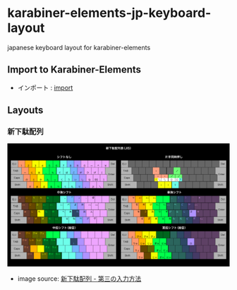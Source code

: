 # karabiner-elements-jp-keyboard-layout

japanese keyboard layout for karabiner-elements


## Import to Karabiner-Elements

- インポート : [import](karabiner://karabiner/assets/complex_modifications/import?url=https%3A%2F%2Fraw.githubusercontent.com%2Fgetto-systems%2Fkarabiner-elements-jp-keyboard-layout%2Fmaster%2Fjp-keyboard-layout.json)


## Layouts

### 新下駄配列

![新下駄配列](新下駄配列.png)

- image source: [新下駄配列 - 第三の入力方法](http://blog.livedoor.jp/eninlog/archives/4622525.html)
